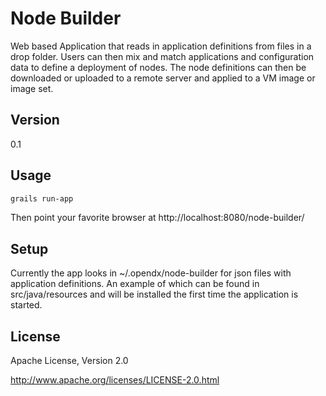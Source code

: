 Node Builder
=========

Web based Application that reads in application definitions from files in a drop folder. Users can then mix and match 
applications and configuration data to define a deployment of nodes.  The node definitions can then be downloaded or uploaded to 
a remote server and applied to a VM image or image set.


Version
-

0.1

Usage
-

```sh
grails run-app
```

Then point your favorite browser at http://localhost:8080/node-builder/


Setup
-

Currently the app looks in ~/.opendx/node-builder for json files with application definitions.  An example of
which can be found in src/java/resources and will be installed the first time the application is started.


License
-

Apache License, Version 2.0

http://www.apache.org/licenses/LICENSE-2.0.html
